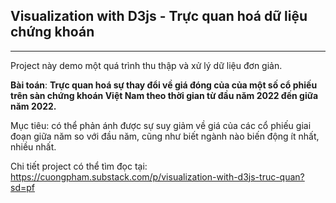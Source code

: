 ## Visualization with D3js - Trực quan hoá dữ liệu chứng khoán
---

Project này demo một quá trình thu thập và xử lý dữ liệu đơn giản.

**Bài toán**: **Trực quan hoá sự thay đổi về giá đóng của của một số cổ phiếu trên sàn chứng khoán Việt Nam theo thời gian từ đầu năm 2022 đến giữa năm 2022.**

Mục tiêu: có thể phản ánh được sự suy giảm về giá của các cổ phiếu giai đoạn giữa năm so với đầu năm, cũng như biết ngành nào biến động ít nhất, nhiều nhất.

Chi tiết project có thể tìm đọc tại: https://cuongpham.substack.com/p/visualization-with-d3js-truc-quan?sd=pf